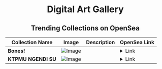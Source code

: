 <div align="center">

# Digital Art Gallery

## Trending Collections on OpenSea

| Collection Name                       | Image                                                                                     | Description                       | OpenSea Link                                                                                          |
|---------------------------------------|-------------------------------------------------------------------------------------------|-----------------------------------|--------------------------------------------------------------------------------------------------------|
| **Bones!** | ![Image](https://i.seadn.io/s/raw/files/cc2b336915cd8a407046f990717b5c09.png?w=500&auto=format?w=200&auto=format) |  | <details><summary>Link</summary>[Bones!](https://opensea.io/collection/bones-46)</details> |
| **KTPMU NGENDI SU** | ![Image](https://i.seadn.io/s/raw/files/0041e32fb7dbf08bf8b4ec26d9a94c40.jpg?w=500&auto=format?w=200&auto=format) |  | <details><summary>Link</summary>[KTPMU NGENDI SU](https://opensea.io/collection/ktpmu-ngendi-su)</details> |

</div>
